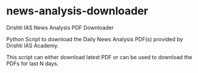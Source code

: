 # news-analysis-downloader
Drishti IAS News Analysis PDF Downloader

Python Script to download the Daily News Analysis PDF(s) provided by Drishti IAS Academy.

This script can either download latest PDF or can be used to download the PDFs for last N days. 
